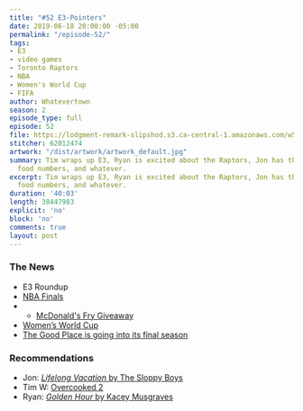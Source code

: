 ```yaml
---
title: "#52 E3-Pointers"
date: 2019-06-18 20:00:00 -05:00
permalink: "/episode-52/"
tags:
- E3
- video games
- Toronto Raptors
- NBA
- Women's World Cup
- FIFA
author: Whatevertown
season: 2
episode_type: full
episode: 52
file: https://lodgment-remark-slipshod.s3.ca-central-1.amazonaws.com/w52.mp3
stitcher: 62012474
artwork: "/dist/artwork/artwork_default.jpg"
summary: Tim wraps up E3, Ryan is excited about the Raptors, Jon has the latest fast
  food numbers, and whatever.
excerpt: Tim wraps up E3, Ryan is excited about the Raptors, Jon has the latest fast
  food numbers, and whatever.
duration: '40:03'
length: 38447983
explicit: 'no'
block: 'no'
comments: true
layout: post
---
```


### The News
- E3 Roundup
- [NBA Finals](https://twitter.com/dillyrmanahan/status/1138233147798302720)
- - [McDonald's Fry Giveaway](https://business.financialpost.com/news/retail-marketing/how-the-raptors-historic-run-left-mcdonalds-on-the-hook-for-millions-in-free-french-fries)
- [Women’s World Cup](https://www.fifa.com/womensworldcup/)
- [The Good Place is going into its final season](https://twitter.com/nbcthegoodplace/status/1137180211798142976)

### Recommendations
- Jon: [*Lifelong Vacation* by The Sloppy Boys](https://open.spotify.com/album/60RUEGyEmLze0CLf9Prqgr?si=x3zelNO5TMOlG2bJCsz0Uw)
- Tim W: [Overcooked 2](http://www.ghosttowngames.com/overcooked-2/)
- Ryan: [*Golden Hour* by Kacey Musgraves](https://open.spotify.com/album/7f6xPqyaolTiziKf5R5Z0c?si=HjxRnhNNQK6_CJjQqZCSKQ)
